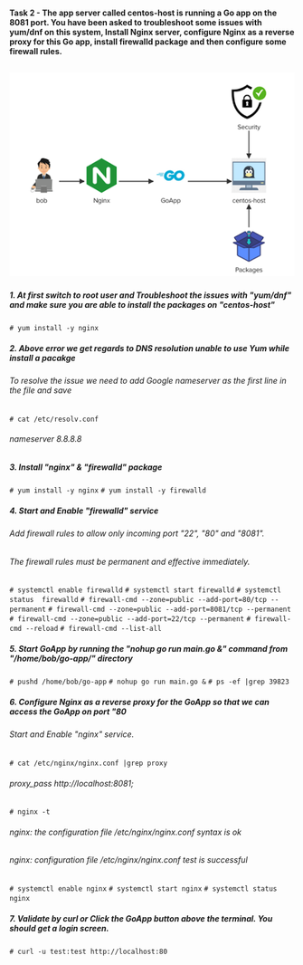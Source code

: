 #### Task 2 - The app server called centos-host is running a Go app on the 8081 port. You have been asked to troubleshoot some issues with yum/dnf on this system, Install Nginx server, configure Nginx as a reverse proxy for this Go app, install firewalld package and then configure some firewall rules.
![LVM](/images/task2.png "LVM Mount Volumes")
---
##### 1. At first  switch to root user and Troubleshoot the issues with "yum/dnf" and make sure you are able to install the packages on *"centos-host"*
`# yum install -y nginx`

##### 2. Above error we get  regards to DNS resolution unable to use Yum while install a pacakge
###### To resolve the issue we need to add  Google nameserver as the first line in the file and save
`# cat /etc/resolv.conf`
###### nameserver 8.8.8.8

##### 3. Install "nginx"  &   "firewalld" package
`# yum install -y nginx`
`# yum install -y firewalld`

##### 4. Start and Enable "firewalld" service
###### Add firewall rules to allow only incoming port "22", "80" and "8081".
###### The firewall rules must be permanent and effective immediately.
`# systemctl enable firewalld`
`# systemctl start firewalld`
`# systemctl status  firewalld`
`# firewall-cmd --zone=public --add-port=80/tcp --permanent`
`# firewall-cmd --zone=public --add-port=8081/tcp --permanent`
`# firewall-cmd --zone=public --add-port=22/tcp --permanent`
`# firewall-cmd --reload`
`# firewall-cmd --list-all`

##### 5. Start GoApp by running the "nohup go run main.go &" command from "/home/bob/go-app/" directory
`# pushd /home/bob/go-app`
`# nohup go run main.go &`
`# ps -ef |grep 39823`

##### 6. Configure Nginx as a reverse proxy for the GoApp so that we can access the GoApp on port "80
###### Start and Enable "nginx" service.
`# cat /etc/nginx/nginx.conf |grep proxy`
###### proxy_pass  http://localhost:8081;
`# nginx -t`
###### nginx: the configuration file /etc/nginx/nginx.conf syntax is ok
###### nginx: configuration file /etc/nginx/nginx.conf test is successful
`# systemctl enable nginx`
`# systemctl start nginx`
`# systemctl status  nginx`

##### 7. Validate by curl or Click the GoApp button above the terminal. You should get a login screen.
`# curl -u test:test http://localhost:80` 